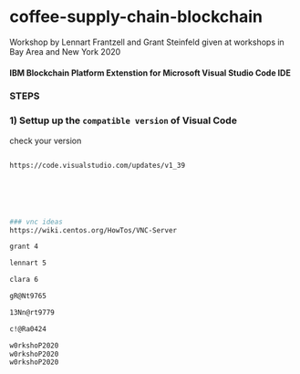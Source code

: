 # coffee-supply-chain-blockchain
Workshop by Lennart Frantzell and Grant Steinfeld given at workshops in Bay Area and New York 2020


#### IBM Blockchain Platform Extenstion for Microsoft Visual Studio Code IDE

### STEPS
### 1) Settup up the `compatible version` of Visual Code

check your version

```bash

https://code.visualstudio.com/updates/v1_39






### vnc ideas
https://wiki.centos.org/HowTos/VNC-Server

grant 4

lennart 5

clara 6

gR@Nt9765

13Nn@rt9779

c!@Ra0424

w0rkshoP2020
w0rkshoP2020
w0rkshoP2020
